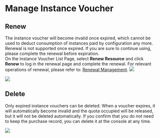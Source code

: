 # Manage Instance Voucher

## Renew
The instance voucher will become invalid once expired, which cannot be used to deduct consumption of instances paid by configuration any more. Renewal is not supported once expired. If you are sure to continue using, please complete the renewal before expiration.<br>
On the Instance Voucher List Page, select **Renew Resource** and click **Renew** to log in the renewal page and complete the renewal. For relevant operations of renewal, please refer to: [Renewal Management](https://docs.jdcloud.com/online-buying/renew-management).
![](../../../../../image/vm/iv-manage1.png)

![](../../../../../image/vm/iv-manage2.png)

## Delete
Only expired instance vouchers can be deleted. When a voucher expires, it will automatically become invalid and the quota occupied will be released, but it will not be deleted automatically. If you confirm that you do not need to keep the purchase record, you can delete it at the console at any time.

![](../../../../../image/vm/iv-manage3.png)
